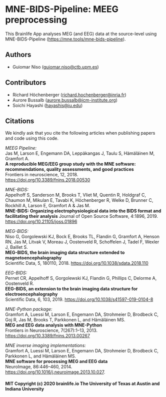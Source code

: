# MNE-BIDS-Pipeline: MEEG preprocessing

This Brainlife App analyses MEG (and EEG) data at the source-level using MNE-BIDS-Pipeline (https://mne.tools/mne-bids-pipeline).

## Authors
- Guiomar Niso (guiomar.niso@ctb.upm.es)

## Contributors
- Richard Höchenberger (richard.hochenberger@inria.fr)
- Aurore Bussalb (aurore.bussalb@icm-institute.org)
- Soichi Hayashi (hayashis@iu.edu)

## Citations
We kindly ask that you cite the following articles when publishing papers and code using this code. 

*MEEG Pipeline:*  
Jas M, Larson E, Engemann DA, Leppäkangas J, Taulu S, Hämäläinen M, Gramfort A.  
**A reproducible MEG/EEG group study with the MNE software: recommendations, quality assessments, and good practices**  
Frontiers in neuroscience, 12, 2018. https://doi.org/10.3389/fnins.2018.00530

*MNE-BIDS:*  
Appelhoff S, Sanderson M, Brooks T, Vliet M, Quentin R, Holdgraf C, Chaumon M, Mikulan E, Tavabi K, Höchenberger R, Welke D, Brunner C, Rockhill A, Larson E, Gramfort A & Jas M.  
**MNE-BIDS: Organizing electrophysiological data into the BIDS format and facilitating their analysis** Journal of Open Source Software, 4:1896, 2019. https://doi.org/10.21105/joss.01896

*MEG-BIDS:*  
Niso G, Gorgolewski KJ, Bock E, Brooks TL, Flandin G, Gramfort A, Henson RN, Jas M, Litvak V, Moreau J, Oostenveld R, Schoffelen J, Tadel F, Wexler J, Baillet S.  
**MEG-BIDS, the brain imaging data structure extended to magnetoencephalography**  
Scientific Data, 5, 180110, 2018. https://doi.org/10.1038/sdata.2018.110

*EEG-BIDS:*  
Pernet CR, Appelhoff S, Gorgolewski KJ, Flandin G, Phillips C, Delorme A, Oostenveld R.  
**EEG-BIDS, an extension to the brain imaging data structure for electroencephalography**  
Scientific Data, 6, 103, 2019. https://doi.org/10.1038/s41597-019-0104-8

*MNE-Python package:*  
Gramfort A, Luessi M, Larson E, Engemann DA, Strohmeier D, Brodbeck C, Goj R, Jas M, Brooks T, Parkkonen L, and Hämäläinen MS.  
**MEG and EEG data analysis with MNE-Python**  
Frontiers in Neuroscience, 7(267):1–13, 2013. https://doi.org/10.3389/fnins.2013.00267

*MNE inverse imaging implementations:*  
Gramfort A, Luessi M, Larson E, Engemann DA, Strohmeier D, Brodbeck C, Parkkonen L, and Hämäläinen MS.  
**MNE software for processing MEG and EEG data**  
NeuroImage, 86:446–460, 2014. https://doi.org/10.1016/j.neuroimage.2013.10.027.

#### MIT Copyright (c) 2020 brainlife.io The University of Texas at Austin and Indiana University


